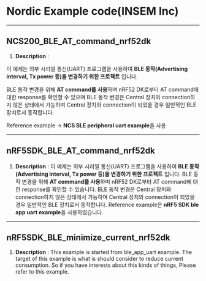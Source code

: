 # Nordic Example code(INSEM Inc)
---
## **NCS200_BLE_AT_command_nrf52dk**

1. **Description** :

이 예제는 외부 시리얼 통신(UART) 프로그램을 사용하여 **BLE 동작(Advertising interval, Tx power 등)을 변경하기 위한 프로젝트** 입니다.

BLE 동작 변경을 위해 **AT command를 사용**하며 nRF52 DK로부터 AT command에 대한 response를 확인할 수 있으며 BLE 동작 변경은 Central 장치와 connection하지 않은 상태에서 가능하며 Central 장치와 connection이 되었을 경우 일반적인 BLE 장치로서 동작합니다.

Reference example -> **NCS BLE peripheral uart example**을 사용


---
## **nRF5SDK_BLE_AT_command_nrf52dk**

1. **Description** : 이 예제는 외부 시리얼 통신(UART) 프로그램을 사용하여 **BLE 동작(Advertising interval, Tx power 등)을 변경하기 위한 프로젝트** 입니다. BLE 동작 변경을 위해 **AT command를 사용**하며 nRF52 DK로부터 AT command에 대한 response를 확인할 수 있습니다. BLE 동작 변경은 Central 장치와 connection하지 않은 상태에서 가능하며 Central 장치와 connection이 되었을 경우 일반적인 BLE 장치로서 동작합니다. Reference example은 **nRF5 SDK ble app uart example**을 사용하였습니다.


---
## **nRF5SDK_BLE_minimize_current_nrf52dk**

1. **Description** : This example is started from ble_app_uart example. The target of this example is what is should consider to reduce current consumption. So if you have interests about this kinds of things, Please refer to this example.


